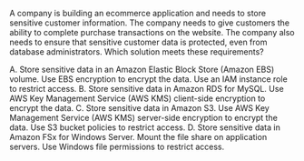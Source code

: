 A company is building an ecommerce application and needs to store sensitive customer information. The company needs to give customers the ability to complete purchase transactions on the website. The company also needs to ensure that sensitive customer data is protected, even from database administrators. Which solution meets these requirements? 

A. Store sensitive data in an Amazon Elastic Block Store (Amazon EBS) volume. Use EBS encryption to encrypt the data. Use an IAM instance role to restrict access. 
B. Store sensitive data in Amazon RDS for MySQL. Use AWS Key Management Service (AWS KMS) client-side encryption to encrypt the data. 
C. Store sensitive data in Amazon S3. Use AWS Key Management Service (AWS KMS) server-side encryption to encrypt the data. Use S3 bucket policies to restrict access. 
D. Store sensitive data in Amazon FSx for Windows Server. Mount the file share on application servers. Use Windows file permissions to restrict access.